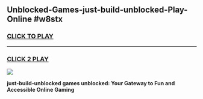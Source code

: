 
## Unblocked-Games-just-build-unblocked-Play-Online #w8stx
<h3>
<a href="https://news.freeplayer.one?title=just-build-unblocked&ref=3">CLICK TO PLAY</a></h3>
<hr>

<h3>
<a href="https://news.freeplayer.one?title=just-build-unblocked&ref=3">CLICK 2 PLAY</a>
  
</h3>

<a href="https://news.freeplayer.one?title=just-build-unblocked&ref=3"><img src="https://clearcache.store/games.png"></a>


**just-build-unblocked games unblocked: Your Gateway to Fun and Accessible Online Gaming**

